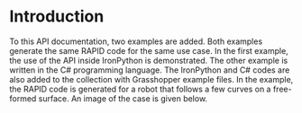 # **Introduction**

To this API documentation, two examples are added. Both examples generate the same RAPID code for the same use case. In the first example, the use of the API inside IronPython is demonstrated. The other example is written in the C# programming language. The IronPython and C# codes are also added to the collection with Grasshopper example files. In the example, the RAPID code is generated for a robot that follows a few curves on a free-formed surface. An image of the case is given below.

[](/images/api_example.png)